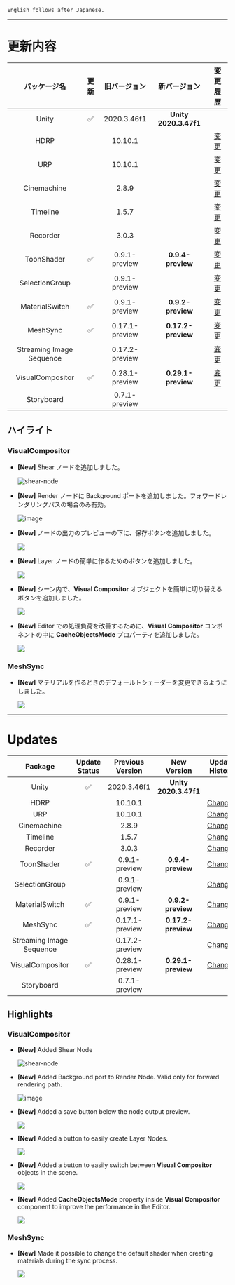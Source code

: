 ```
English follows after Japanese.
```


---

# 更新内容

|**パッケージ名**|**更新**|**旧バージョン**|**新バージョン**|**変更履歴**|
| :-: | :-: | :-: | :-: | :-: |
|Unity|:white_check_mark:|2020.3.46f1|**Unity 2020.3.47f1**||
|HDRP||10.10.1||[変更](https://docs.unity3d.com/Packages/com.unity.render-pipelines.high-definition@10.10/changelog/CHANGELOG.html) |
|URP||10.10.1||[変更](https://docs.unity3d.com/Packages/com.unity.render-pipelines.universal@10.10/changelog/CHANGELOG.html)|
|Cinemachine||2.8.9||[変更](https://docs.unity3d.com/Packages/com.unity.cinemachine@2.8/changelog/CHANGELOG.html)|
|Timeline||1.5.7||[変更](https://docs.unity3d.com/Packages/com.unity.timeline@1.5/changelog/CHANGELOG.html)|
|Recorder||3.0.3||[変更](https://docs.unity3d.com/Packages/com.unity.recorder@3.0/changelog/CHANGELOG.html)|
|ToonShader|:white_check_mark:|0.9.1-preview|**0.9.4-preview**|[変更](https://docs.unity3d.com/Packages/com.unity.toonshader@0.8/changelog/CHANGELOG.html)|
|SelectionGroup||0.9.1-preview||[変更](https://docs.unity3d.com/Packages/com.unity.selection-groups@0.8/changelog/CHANGELOG.html)|
|MaterialSwitch|:white_check_mark:|0.9.1-preview|**0.9.2-preview**|[変更](https://docs.unity3d.com/Packages/com.unity.material-switch@0.8/changelog/CHANGELOG.html)|
|MeshSync|:white_check_mark:|0.17.1-preview|**0.17.2-preview**|[変更](https://docs.unity3d.com/Packages/com.unity.meshsync@0.17/changelog/CHANGELOG.html)|
|Streaming Image Sequence||0.17.2-preview||[変更](https://docs.unity3d.com/Packages/com.unity.streaming-image-sequence@0.16/changelog/CHANGELOG.html)|
|VisualCompositor|:white_check_mark:|0.28.1-preview|**0.29.1-preview**|[変更](https://docs.unity3d.com/Packages/com.unity.visual-compositor@0.27/changelog/CHANGELOG.html)|
|Storyboard||0.7.1-preview|||


## **ハイライト**


### **VisualCompositor**

* **[New]** Shear ノードを追加しました。
 
  ![shear-node](https://github.com/unity3d-jp/AnimeToolbox/assets/71803280/f3a7690f-3147-40cc-9dc0-50d9eb359f55)

* **[New]** Render ノードに Background ポートを追加しました。フォワードレンダリングパスの場合のみ有効。

  ![image](https://github.com/unity3d-jp/AnimeToolbox/assets/71803280/268e4530-90db-4137-99bd-10412ff36d3f)
 
* **[New]** ノードの出力のプレビューの下に、保存ボタンを追加しました。

  ![](https://github.com/unity3d-jp/AnimeToolbox/assets/71803280/4e6c27a2-5bdd-400f-b71f-fad18d8e8484)

* **[New]** Layer ノードの簡単に作るためのボタンを追加しました。

  ![](https://github.com/unity3d-jp/AnimeToolbox/assets/71803280/08bf7b85-c952-4627-9533-4511f8772c45)

* **[New]** シーン内で、**Visual Compositor** オブジェクトを簡単に切り替えるボタンを追加しました。
 
  ![](https://github.com/unity3d-jp/AnimeToolbox/assets/71803280/59d71e58-59c2-48be-ada1-5563c7a301f8)

* **[New]** Editor での処理負荷を改善するために、**Visual Compositor** コンポネントの中に **CacheObjectsMode** プロパーティを追加しました。

  ![](https://github.com/unity3d-jp/AnimeToolbox/assets/71803280/a006e986-deb5-4ee1-ad3a-3e0f3e095b4c)


### **MeshSync**


* **[New]** マテリアルを作るときのデフォールトシェーダーを変更できるようにしました。

  ![](https://github.com/unity3d-jp/AnimeToolbox/assets/71803280/96f31fa4-1f8d-4c6a-8ea0-91f02aa8c492)

---

# Updates

|**Package**|**Update Status**|**Previous Version**|**New Version**|**Update History**|
| :-: | :-: | :-: | :-: | :-: |
|Unity|:white_check_mark:|2020.3.46f1|**Unity 2020.3.47f1**||
|HDRP||10.10.1||[Changes](https://docs.unity3d.com/Packages/com.unity.render-pipelines.high-definition@10.10/changelog/CHANGELOG.html) |
|URP||10.10.1||[Changes](https://docs.unity3d.com/Packages/com.unity.render-pipelines.universal@10.10/changelog/CHANGELOG.html)|
|Cinemachine||2.8.9||[Changes](https://docs.unity3d.com/Packages/com.unity.cinemachine@2.8/changelog/CHANGELOG.html)|
|Timeline||1.5.7||[Changes](https://docs.unity3d.com/Packages/com.unity.timeline@1.5/changelog/CHANGELOG.html)|
|Recorder||3.0.3||[Changes](https://docs.unity3d.com/Packages/com.unity.recorder@3.0/changelog/CHANGELOG.html)|
|ToonShader|:white_check_mark:|0.9.1-preview|**0.9.4-preview**|[Changes](https://docs.unity3d.com/Packages/com.unity.toonshader@0.8/changelog/CHANGELOG.html)|
|SelectionGroup||0.9.1-preview||[Changes](https://docs.unity3d.com/Packages/com.unity.selection-groups@0.8/changelog/CHANGELOG.html)|
|MaterialSwitch|:white_check_mark:|0.9.1-preview|**0.9.2-preview**|[Changes](https://docs.unity3d.com/Packages/com.unity.material-switch@0.8/changelog/CHANGELOG.html)|
|MeshSync|:white_check_mark:|0.17.1-preview|**0.17.2-preview**|[Changes](https://docs.unity3d.com/Packages/com.unity.meshsync@0.17/changelog/CHANGELOG.html)|
|Streaming Image Sequence||0.17.2-preview||[Changes](https://docs.unity3d.com/Packages/com.unity.streaming-image-sequence@0.16/changelog/CHANGELOG.html)|
|VisualCompositor|:white_check_mark:|0.28.1-preview|**0.29.1-preview**|[Changes](https://docs.unity3d.com/Packages/com.unity.visual-compositor@0.27/changelog/CHANGELOG.html)|
|Storyboard||0.7.1-preview|||

## **Highlights**

### **VisualCompositor**

* **[New]** Added Shear Node

  ![shear-node](https://github.com/unity3d-jp/AnimeToolbox/assets/71803280/f3a7690f-3147-40cc-9dc0-50d9eb359f55)

* **[New]** Added Background port to Render Node. Valid only for forward rendering path. 

  ![image](https://github.com/unity3d-jp/AnimeToolbox/assets/71803280/268e4530-90db-4137-99bd-10412ff36d3f)

* **[New]** Added a save button below the node output preview.

  ![](https://github.com/unity3d-jp/AnimeToolbox/assets/71803280/4e6c27a2-5bdd-400f-b71f-fad18d8e8484)

* **[New]** Added a button to easily create Layer Nodes.

  ![](https://github.com/unity3d-jp/AnimeToolbox/assets/71803280/08bf7b85-c952-4627-9533-4511f8772c45)

* **[New]** Added a button to easily switch between **Visual Compositor** objects in the scene.

  ![](https://github.com/unity3d-jp/AnimeToolbox/assets/71803280/59d71e58-59c2-48be-ada1-5563c7a301f8)

* **[New]** Added **CacheObjectsMode** property inside **Visual Compositor** component to improve the performance in the Editor.

  ![](https://github.com/unity3d-jp/AnimeToolbox/assets/71803280/a006e986-deb5-4ee1-ad3a-3e0f3e095b4c)


### **MeshSync**


* **[New]** Made it possible to change the default shader when creating materials during the sync process.

  ![](https://github.com/unity3d-jp/AnimeToolbox/assets/71803280/96f31fa4-1f8d-4c6a-8ea0-91f02aa8c492)


